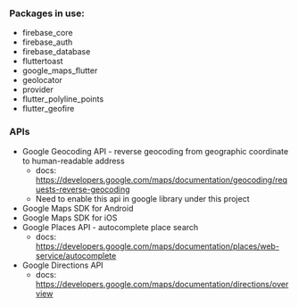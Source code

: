 ### Packages in use:
- firebase_core
- firebase_auth
- firebase_database
- fluttertoast
- google_maps_flutter
- geolocator
- provider
- flutter_polyline_points
- flutter_geofire

### APIs
- Google Geocoding API - reverse geocoding from geographic coordinate to human-readable address
  - docs: https://developers.google.com/maps/documentation/geocoding/requests-reverse-geocoding
  - Need to enable this api in google library under this project
- Google Maps SDK for Android
- Google Maps SDK for iOS
- Google Places API - autocomplete place search
  - docs: https://developers.google.com/maps/documentation/places/web-service/autocomplete
- Google Directions API
  - docs: https://developers.google.com/maps/documentation/directions/overview
